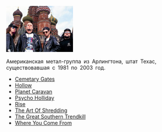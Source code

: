 ![](pantera.jpg)

Американская метал-группа из Арлингтона, штат Техас, существовавшая с 1981 по 2003 год.

* [Cemetary Gates](Cemetary%20Gates)
* [Hollow](Hollow)
* [Planet Caravan](Planet%20Caravan)
* [Psycho Holliday](Psycho%20Holliday)
* [Rise](Rise)
* [The Art Of Shredding](The%20Art%20Of%20Shredding)
* [The Great Southern Trendkill](The%20Great%20Southern%20Trendkill)
* [Where You Come From](Where%20You%20Come%20From)